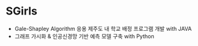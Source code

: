 # SGirls

- Gale-Shapley Algorithm 응용 제주도 내 학교 배정 프로그램 개발 with JAVA 
- 그래프 가시화 & 인공신경망 기반 예측 모델 구축 with Python
